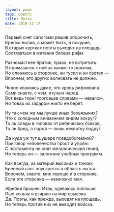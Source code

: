 ```yaml
---
layout: poem
tags: poetry
title: Поэты
date: 2010-11-17
---
```


Первый снег сапогами решив опорочить,<br>
Крепко выпив, а может быть, и покурив,<br>
В старых куртках поэты выходят на площадь<br>
Состязаться в метании бисера рифм.<br>

Разномастнее братии, право, не встретить.<br>
Я примазался к ней за каким-то рожном,<br>
Но слоняюсь в сторонке, ни тускл и ни светел —<br>
Впрочем, это других волновать не должно.<br>

Чинно кланяясь даме, что кровь рифмовала<br>
Сами знаете, с чем, изучаю народ.<br>
Вот ведь горе! торговцев словами — навалом,<br>
Но товар их задаром никто не берёт.<br>

Ну так чем же мы лучше иных безъязыких?<br>
Что с холодным вниманием видим вокруг?<br>
То ль следы в головах от ребяческих бзиков,<br>
То ли бред, а порой — лишь нехватку подруг.<br>

Да куда уж тут шушере псевдобогемной?<br>
Приговор человечества прост и упрям:<br>
С постамента не снят металлический гений,<br>
Но теперь он — заложник учебных программ.<br>

Как всегда, из материй высоких и тонких<br>
Бренный слог опускается в область нытья...<br>
Впрочем, знаете, мне хорошо и в сторонке,<br>
Если эта сторонка — немножко моя.<br>

Жребий брошен. Итак, одеваюсь поплоше,<br>
Пью коньяк и взираю на мир свысока.<br>
Да. Поэты, как прежде, выходят на площадь.<br>
Но теперь против них не выводят войска.
